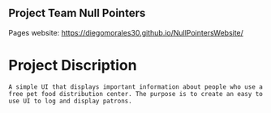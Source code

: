 ## Project Team Null Pointers

Pages website: https://diegomorales30.github.io/NullPointersWebsite/

# Project Discription
    A simple UI that displays important information about people who use a free pet food distribution center. The purpose is to create an easy to use UI to log and display patrons.